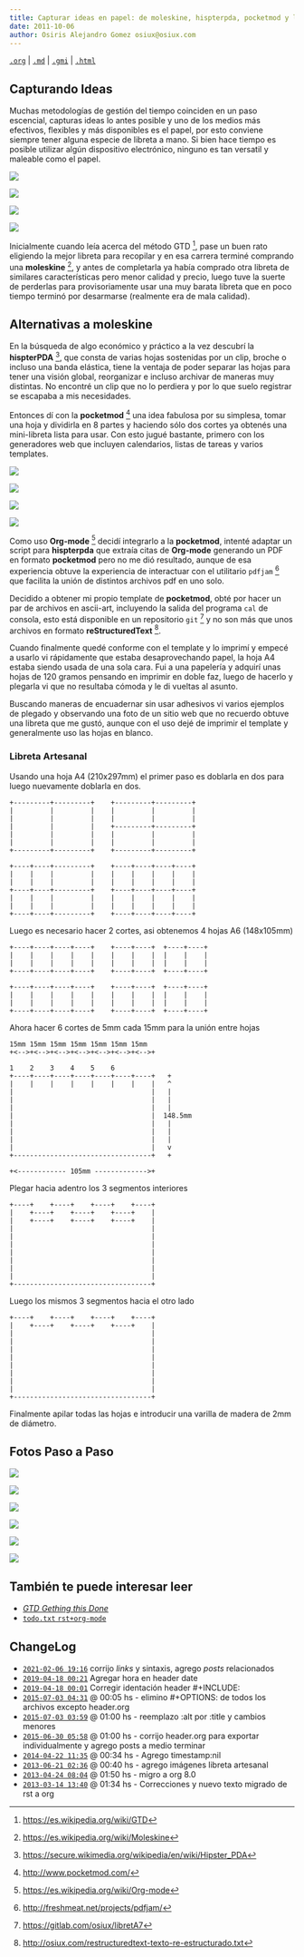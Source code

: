 ```yaml
---
title: Capturar ideas en papel: de moleskine, hispterpda, pocketmod y libreta artesanal
date: 2011-10-06
author: Osiris Alejandro Gomez osiux@osiux.com
---
```


[`.org`](https://gitlab.com/osiux/osiux.gitlab.io/-/raw/master/capturar-ideas-en-papel-de-moleskine-hispterpda-pocketmod-y-libreta-artesanal.org) |
[`.md`](https://gitlab.com/osiux/osiux.gitlab.io/-/raw/master/capturar-ideas-en-papel-de-moleskine-hispterpda-pocketmod-y-libreta-artesanal.md) |
[`.gmi`](gemini://gmi.osiux.com/capturar-ideas-en-papel-de-moleskine-hispterpda-pocketmod-y-libreta-artesanal.gmi) |
[`.html`](https://osiux.gitlab.io/capturar-ideas-en-papel-de-moleskine-hispterpda-pocketmod-y-libreta-artesanal.html)

## Capturando Ideas

Muchas metodologías de gestión del tiempo coinciden en un paso
escencial, capturas ideas lo antes posible y uno de los medios más
efectivos, flexibles y más disponibles es el papel, por esto conviene
siempre tener alguna especie de libreta a mano. Si bien hace tiempo es
posible utilizar algún dispositivo electrónico, ninguno es tan versatil
y maleable como el papel.

[![](https://osiux.com/tmb/libreta_artesanal/libreta_artesanal_11.jpg)](https://osiux.com/img/libreta_artesanal/libreta_artesanal_11.jpg)

[![](https://osiux.com/tmb/libreta_artesanal/libreta_artesanal_12.jpg)](https://osiux.com/img/libreta_artesanal/libreta_artesanal_12.jpg)

[![](https://osiux.com/tmb/libreta_artesanal/libreta_artesanal_13.jpg)](https://osiux.com/img/libreta_artesanal/libreta_artesanal_13.jpg)

[![](https://osiux.com/tmb/libreta_artesanal/libreta_artesanal_14.jpg)](https://osiux.com/img/libreta_artesanal/libreta_artesanal_14.jpg)

Inicialmente cuando leía acerca del método GTD [^1], pase un buen rato
eligiendo la mejor libreta para recopilar y en esa carrera terminé
comprando una **moleskine** [^2], y antes de completarla ya había
comprado otra libreta de similares características pero menor calidad y
precio, luego tuve la suerte de perderlas para provisoriamente usar una
muy barata libreta que en poco tiempo terminó por desarmarse (realmente
era de mala calidad).

## Alternativas a moleskine

En la búsqueda de algo económico y práctico a la vez descubrí la
**hispterPDA** [^3], que consta de varias hojas sostenidas por un clip,
broche o incluso una banda elástica, tiene la ventaja de poder separar
las hojas para tener una visión global, reorganizar e incluso archivar
de maneras muy distintas. No encontré un clip que no lo perdiera y por
lo que suelo registrar se escapaba a mis necesidades.

Entonces dí con la **pocketmod** [^4] una idea fabulosa por su simplesa,
tomar una hoja y dividirla en 8 partes y haciendo sólo dos cortes ya
obtenés una mini-libreta lista para usar. Con esto jugué bastante,
primero con los generadores web que incluyen calendarios, listas de
tareas y varios templates.

[![](https://osiux.com/tmb/libreta_artesanal/libreta_pocketmod_01.jpg)](https://osiux.com/img/libreta_artesanal/libreta_pocketmod_01.jpg)

[![](https://osiux.com/tmb/libreta_artesanal/libreta_pocketmod_02.jpg)](https://osiux.com/img/libreta_artesanal/libreta_pocketmod_02.jpg)

[![](https://osiux.com/tmb/libreta_artesanal/libreta_pocketmod_03.jpg)](https://osiux.com/img/libreta_artesanal/libreta_pocketmod_03.jpg)

[![](https://osiux.com/tmb/libreta_artesanal/libreta_pocketmod_04.jpg)](https://osiux.com/img/libreta_artesanal/libreta_pocketmod_04.jpg)

Como uso **Org-mode** [^5] decidí integrarlo a la **pocketmod**, intenté
adaptar un script para **hispterpda** que extraía citas de **Org-mode**
generando un PDF en formato **pocketmod** pero no me dió resultado,
aunque de esa experiencia obtuve la experiencia de interactuar con el
utilitario `pdfjam` [^6] que facilita la unión de distintos archivos pdf
en uno solo.

Decidido a obtener mi propio template de **pocketmod**, obté por hacer
un par de archivos en ascii-art, incluyendo la salida del programa `cal`
de consola, esto está disponible en un repositorio `git` [^7] y no son
más que unos archivos en formato **reStructuredText** [^8].

Cuando finalmente quedé conforme con el template y lo imprimí y empecé a
usarlo vi rápidamente que estaba desaprovechando papel, la hoja A4
estaba siendo usada de una sola cara. Fui a una papelería y adquirí unas
hojas de 120 gramos pensando en imprimir en doble faz, luego de hacerlo
y plegarla vi que no resultaba cómoda y le di vueltas al asunto.

Buscando maneras de encuadernar sin usar adhesivos vi varios ejemplos de
plegado y observando una foto de un sitio web que no recuerdo obtuve una
libreta que me gustó, aunque con el uso dejé de imprimir el template y
generalmente uso las hojas en blanco.

### Libreta Artesanal

Usando una hoja A4 (210x297mm) el primer paso es doblarla en dos para
luego nuevamente doblarla en dos.

``` {.example}
+---------+---------+    +---------+---------+
|         |         |    |         |         |
|         |         |    |         |         |
|         |         |    +---------+---------+
|         |         |    |         |         |
|         |         |    |         |         |
+---------+---------+    +---------+---------+

+----+----+---------+    +----+----+----+----+
|    |    |         |    |    |    |    |    |
|    |    |         |    |    |    |    |    |
+----+----+---------+    +----+----+----+----+
|    |    |         |    |    |    |    |    |
|    |    |         |    |    |    |    |    |
+----+----+---------+    +----+----+----+----+
```

Luego es necesario hacer 2 cortes, asi obtenemos 4 hojas A6 (148x105mm)

``` {.example}
+----+----+----+----+    +----+----+  +----+----+
|    |    |    |    |    |    |    |  |    |    |
|    |    |    |    |    |    |    |  |    |    |
+----+----+----+----+    +----+----+  +----+----+

+----+----+----+----+    +----+----+  +----+----+
|    |    |    |    |    |    |    |  |    |    |
|    |    |    |    |    |    |    |  |    |    |
+----+----+----+----+    +----+----+  +----+----+
```

Ahora hacer 6 cortes de 5mm cada 15mm para la unión entre hojas

``` {.example}
15mm 15mm 15mm 15mm 15mm 15mm 15mm
+<-->+<-->+<-->+<-->+<-->+<-->+<-->+

1    2    3    4    5    6
+----+----+----+----+----+----+----+   +
|    |    |    |    |    |    |    |   ^
|                                  |   |
|                                  |   |
|                                  |   |
|                                  |  148.5mm
|                                  |   |
|                                  |   |
|                                  |   |
|                                  |   v
+----------------------------------+   +

+<------------ 105mm ------------->+
```

Plegar hacia adentro los 3 segmentos interiores

``` {.example}
+----+    +----+    +----+    +----+
|    +----+    +----+    +----+    |
|    +----+    +----+    +----+    |
|                                  |
|                                  |
|                                  |
|                                  |
|                                  |
|                                  |
|                                  |
+----------------------------------+
```

Luego los mismos 3 segmentos hacia el otro lado

``` {.example}
+----+    +----+    +----+    +----+
|    +----+    +----+    +----+    |
|                                  |
|                                  |
|                                  |
|                                  |
|                                  |
|                                  |
|                                  |
|                                  |
+----------------------------------+
```

Finalmente apilar todas las hojas e introducir una varilla de madera de
2mm de diámetro.

## Fotos Paso a Paso

[![](https://osiux.com/tmb/libreta_artesanal/libreta_artesanal_01.jpg)](https://osiux.com/img/libreta_artesanal/libreta_artesanal_01.jpg)

[![](https://osiux.com/tmb/libreta_artesanal/libreta_artesanal_02.jpg)](https://osiux.com/img/libreta_artesanal/libreta_artesanal_02.jpg)

[![](https://osiux.com/tmb/libreta_artesanal/libreta_artesanal_03.jpg)](https://osiux.com/img/libreta_artesanal/libreta_artesanal_03.jpg)

[![](https://osiux.com/tmb/libreta_artesanal/libreta_artesanal_04.jpg)](https://osiux.com/img/libreta_artesanal/libreta_artesanal_04.jpg)

[![](https://osiux.com/tmb/libreta_artesanal/libreta_artesanal_05.jpg)](https://osiux.com/img/libreta_artesanal/libreta_artesanal_05.jpg)

[![](https://osiux.com/tmb/libreta_artesanal/libreta_artesanal_06.jpg)](https://osiux.com/img/libreta_artesanal/libreta_artesanal_06.jpg)

## También te puede interesar leer

-   [*GTD Gething this Done*](gtd-gething-this-done)
-   [`todo.txt` `rst+org-mode`](todo-txt-rst+org-mode)

## ChangeLog

-   [`2021-02-06 19:16`](https://gitlab.com/osiux/osiux.gitlab.io/-/commit/399518e629348943bc32b98848a67e93d3d9f3ad)
corrijo *links* y sintaxis, agrego *posts* relacionados
-   [`2019-04-18 00:21`](https://gitlab.com/osiux/osiux.gitlab.io/-/commit/e46ec52748a7ecc60f09c3b95e363e92eaa0bebc)
Agregar hora en header date
-   [`2019-04-18 00:01`](https://gitlab.com/osiux/osiux.gitlab.io/-/commit/5c8643b83930c6269569c76602608bd33f93008b)
Corregir identación header \#+INCLUDE:
-   [`2015-07-03 04:31`](https://gitlab.com/osiux/osiux.gitlab.io/-/commit/bbc3bbc728f2a3eeb4fe2e0a012ee5d8d613e3ef)
@ 00:05 hs - elimino \#+OPTIONS: de todos los archivos excepto
header.org
-   [`2015-07-03 03:59`](https://gitlab.com/osiux/osiux.gitlab.io/-/commit/a2abb3b333c91e0d3c15ea9e93a21589bd4d86f7)
@ 01:00 hs - reemplazo :alt por :title y cambios menores
-   [`2015-06-30 05:58`](https://gitlab.com/osiux/osiux.gitlab.io/-/commit/c4f35213a5ce601aacae9636dd28aa99c2925943)
@ 01:00 hs - corrijo header.org para exportar individualmente y
agrego posts a medio terminar
-   [`2014-04-22 11:35`](https://gitlab.com/osiux/osiux.gitlab.io/-/commit/74165280ffad770d1f8b8acbfa7f22b95459b52a)
@ 00:34 hs - Agrego timestamp:nil
-   [`2013-06-21 02:36`](https://gitlab.com/osiux/osiux.gitlab.io/-/commit/71d89f5723e08d91fff52405fec01a9d00acbce5)
@ 00:40 hs - agrego imágenes libreta artesanal
-   [`2013-04-24 08:04`](https://gitlab.com/osiux/osiux.gitlab.io/-/commit/5ad3755a3df07cdfbdc75d56cae06db2fee4b5f2)
@ 01:50 hs - migro a org 8.0
-   [`2013-03-14 13:40`](https://gitlab.com/osiux/osiux.gitlab.io/-/commit/69b41173759cd575222017d21c4ffc77554dc55a)
@ 01:34 hs - Correcciones y nuevo texto migrado de rst a org

[^1]: <https://es.wikipedia.org/wiki/GTD>

[^2]: <https://es.wikipedia.org/wiki/Moleskine>

[^3]: <https://secure.wikimedia.org/wikipedia/en/wiki/Hipster_PDA>

[^4]: <http://www.pocketmod.com/>

[^5]: <https://es.wikipedia.org/wiki/Org-mode>

[^6]: <http://freshmeat.net/projects/pdfjam/>

[^7]: <https://gitlab.com/osiux/libretA7>

[^8]: <http://osiux.com/restructuredtext-texto-re-estructurado.txt>
